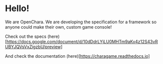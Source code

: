 Hello!
======
We are OpenChara. We are developing the specification for a framework so anyone could make their own, custom game console!

Check out the specs (here)[https://docs.google.com/document/d/10dDdrLYjLU0MHTm9aKv4z12S43vRUBYJQVsVxZigzbU/preview]

And check the documentation (here)[https://charagame.readthedocs.io]
